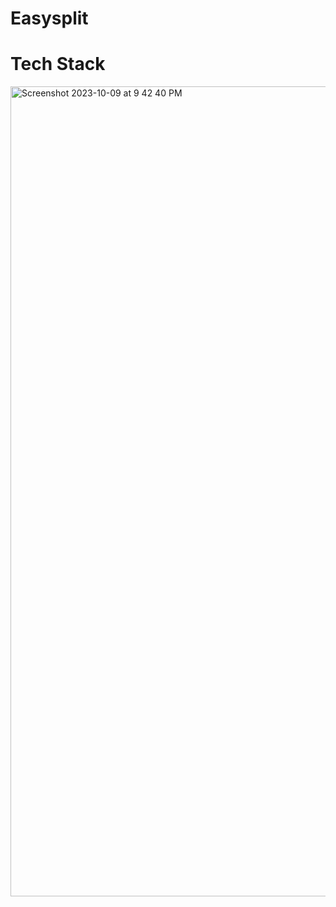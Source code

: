 # Easysplit

# Tech Stack

<img width="1296" alt="Screenshot 2023-10-09 at 9 42 40 PM" src="https://github.com/huangyz0918/Easysplit/assets/15646062/18b2e148-871b-4e0b-a7f7-8915dd8d7369">
